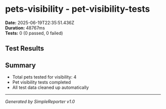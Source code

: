 # pets-visibility - pet-visibility-tests

**Date:** 2025-06-19T22:35:51.436Z  
**Duration:** 48767ms  
**Tests:** 0 (0 passed, 0 failed)

## Test Results



## Summary

- Total pets tested for visibility: 4
- Pet visibility tests completed
- All test data cleaned up automatically

---
*Generated by SimpleReporter v1.0*

